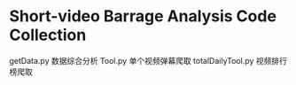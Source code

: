 # Short-video Barrage Analysis Code Collection
getData.py            数据综合分析
Tool.py               单个视频弹幕爬取
totalDailyTool.py     视频排行榜爬取
